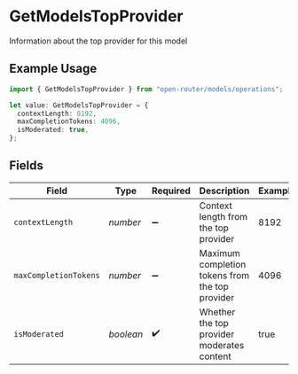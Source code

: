 # GetModelsTopProvider

Information about the top provider for this model

## Example Usage

```typescript
import { GetModelsTopProvider } from "open-router/models/operations";

let value: GetModelsTopProvider = {
  contextLength: 8192,
  maxCompletionTokens: 4096,
  isModerated: true,
};
```

## Fields

| Field                                           | Type                                            | Required                                        | Description                                     | Example                                         |
| ----------------------------------------------- | ----------------------------------------------- | ----------------------------------------------- | ----------------------------------------------- | ----------------------------------------------- |
| `contextLength`                                 | *number*                                        | :heavy_minus_sign:                              | Context length from the top provider            | 8192                                            |
| `maxCompletionTokens`                           | *number*                                        | :heavy_minus_sign:                              | Maximum completion tokens from the top provider | 4096                                            |
| `isModerated`                                   | *boolean*                                       | :heavy_check_mark:                              | Whether the top provider moderates content      | true                                            |